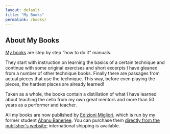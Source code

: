 ```yaml
---
layout: default
title: "My Books"
permalink: /books/
---
```


## About My Books

[My books](https://edizionimigliori.com/product-category/books/martha-books/) are step by step “how to do it” manuals.  

They start with instruction on learning the basics of a certain technique and continue with some original exercises and short excerpts I have gleaned from a number of other technique books.  Finally there are passages from actual pieces that use the technique.  This way, before even playing the pieces, the hardest places are already learned!  

Taken as a whole, the books contain a distillation of what I have learned about teaching the cello from my own great mentors and more than 50 years as a performer and teacher.

All my books are now published by [Edizioni Migliori](https://cellobooks.net), which is run by my former student [Ahanu Banerjee](https://ahanu.info). You can purchase them [directly from the publisher's website](https://edizionimigliori.com/product-category/books/martha-books/); international shipping is available.
